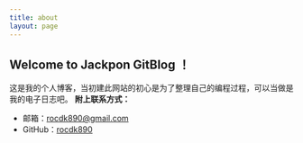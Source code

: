 ```yaml
---
title: about
layout: page
---
```


Welcome to Jackpon GitBlog ！
----------------------------
这是我的个人博客，当初建此网站的初心是为了整理自己的编程过程，可以当做是我的电子日志吧。
**附上联系方式：**


 - 邮箱：rocdk890@gmail.com
 - GitHub：[rocdk890][1]


  [1]: https://github.com/rocdk890
